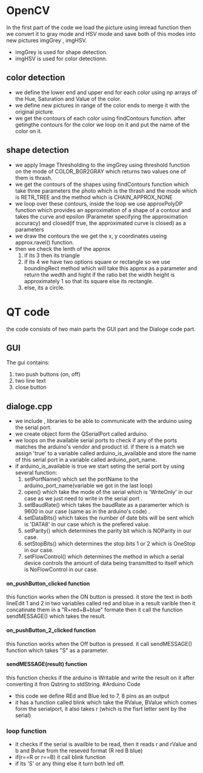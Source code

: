 # OpenCV
In the first part of the code we load the picture using imread function then we convert it to gray mode and HSV mode and save both of this modes into new pictures imgGrey , imgHSV.
* imgGrey is used for shape detection.
* imgHSV is used for color detectionn.
## color detection
* we define the lower end and upper end for each color using np arrays of the Hue, Saturation and Value of the color.
* we define new pictures in range of the color ends to merge it with the original picture.
* we get the contours of each color using findContours function. after getingthe contours for the color we loop on it and put the name of the color on it.
## shape detection
* we apply Image Thresholding to the imgGrey using threshold function on the mode of COLOR_BGR2GRAY which returns two values one of them is thrash.
* we get the contours of the shapes using findContours function which take three parameters the photo which is the  thrash and the mode which is RETR_TREE and the method which is CHAIN_APPROX_NONE
* we loop over these contours, inside the loop we use approxPolyDP function which provides an approximation of a shape of a contour and takes the curve and epsilon (Parameter specifying the approximation accuracy) and closed(If true, the approximated curve is closed) as a parameters
* we draw the contours the we get the x, y coordinates useing approx.ravel() function.
* then we check the lenth of  the approx 
  1. if its 3 then its triangle
  2. if its 4 we have two options square or rectangle so we use boundingRect method which will take this approx as a parameter and return the wedth and hight
     if the ratio bet the width height is approximately 1 so that its square else its rectangle.
  3. else, its a circle.
# QT code
the code consists of two main parts the GUI part and the Dialoge code part.
## GUI
The gui contains:
  1. two push buttons (on, off)
  2. two line text
  3. close button 
## dialoge.cpp
* we include <QSerialPort>,<QSerialPortInfo> libraries to be able to communicate with the arduino using the serial port.
* we create object form the QSerialPort called arduino.
* we loops on the available serial ports to check if any of the ports matches the arduino's vendor and product id.
  if there is a match we assign 'true' to a variable called  arduino_is_available and store the name of this serial port in a variable called arduino_port_name.
* if arduino_is_available is true we start seting the serial port by using several function:
  1. setPortName() which set the portName to the arduino_port_name(variable we got in the last loop)
  2. open() which take the mode of the serial which is 'WriteOnly' in our case as we just need to write in the serial port .
  3. setBaudRate() which takes the baudRate as a paramerter which is 9600 in our case (same as in the arduino's code) .
  4. setDataBits() which takes the number of date bits will be sent which is 'DATA8' in our case which is the prefered value.
  5. setParity() which determines the parity bit which is NOParity in our case.
  6. setStopBits()  which determines the stop bits 1 or 2 which is OneStop in our case.
  7. setFlowControl() which determines the method in which a serial device controls the amount of data being transmitted to itself which is NoFlowControl in our case.
#### on_pushButton_clicked function
this function works when the ON button is pressed.
it store the text in both lineEdit 1 and 2 in two variables called red and blue  in a result varible
then it concatinate them in a "R+red+B+blue" formate 
then it call the function sendMESSAGE() which takes the result.
#### on_pushButton_2_clicked function
this function works when the Off button is pressed.
it call sendMESSAGE() function which takes "S" as a parameter.
#### sendMESSAGE(result) function
this function checks if the arduino is Writable and write the result on it after converting it fron Qstring to stdString.
#Arduino Code
* this code we define REd and Blue led to 7, 8 pins as an output
* it has a function called blink which take the RValue, BValue which comes form the serialport, it also takes r (which is the fisrt letter sent by the serial)
### loop function
* it checks if the serial is availble to be read, then it reads r and rValue and b and Bvlue from the reseved format (R red B blue)
* if(r==R or r==B) it call blink function
* if its 'S' or any thing else it turn both led off.




 